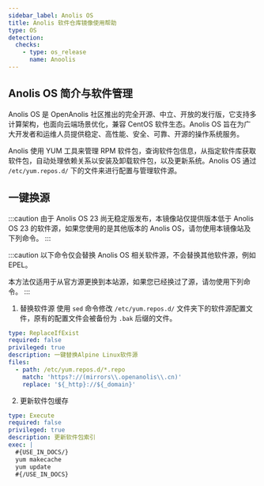 ```yaml
---
sidebar_label: Anolis OS
title: Anolis 软件仓库镜像使用帮助
type: OS
detection:
  checks:
    - type: os_release
      name: Anoolis
---
```


## Anolis OS 简介与软件管理

Anolis OS 是 OpenAnolis 社区推出的完全开源、中立、开放的发行版，它支持多计算架构，也面向云端场景优化，兼容 CentOS 软件生态。Anolis OS 旨在为广大开发者和运维人员提供稳定、高性能、安全、可靠、开源的操作系统服务。

Anolis 使用 YUM 工具来管理 RPM 软件包，查询软件包信息，从指定软件库获取软件包，自动处理依赖关系以安装及卸载软件包，以及更新系统。Anolis OS 通过 `/etc/yum.repos.d/` 下的文件来进行配置与管理软件源。

## 一键换源

:::caution
由于 Anolis OS 23 尚无稳定版发布，本镜像站仅提供版本低于 Anolis OS 23 的软件源，如果您使用的是其他版本的 Anolis OS，请勿使用本镜像站及下列命令。
:::

:::caution
以下命令仅会替换 Anolis OS 相关软件源，不会替换其他软件源，例如 EPEL。

本方法仅适用于从官方源更换到本站源，如果您已经换过了源，请勿使用下列命令。
:::

1. 替换软件源
使用 `sed` 命令修改 `/etc/yum.repos.d/` 文件夹下的软件源配置文件，原有的配置文件会被备份为 `.bak` 后缀的文件。

```yaml cli
type: ReplaceIfExist
required: false
privileged: true
description: 一键替换Alpine Linux软件源
files:
  - path: /etc/yum.repos.d/*.repo
    match: 'https?://(mirrors\\.openanolis\\.cn)'
    replace: '${_http}://${_domain}'
```

2. 更新软件包缓存

```yaml cli
type: Execute
required: false
privileged: true
description: 更新软件包索引
exec: |
  #{USE_IN_DOCS/}
  yum makecache
  yum update
  #{/USE_IN_DOCS}
```

